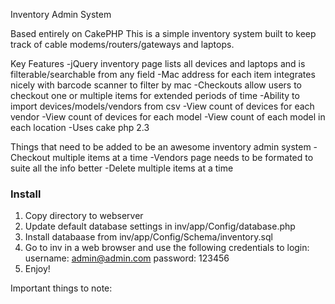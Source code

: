 Inventory Admin System

Based entirely on CakePHP This is a simple inventory system built to keep track of cable modems/routers/gateways and laptops. 

Key Features
  -jQuery inventory page lists all devices and laptops and is filterable/searchable from any field
  -Mac address for each item integrates nicely with barcode scanner to filter by mac
  -Checkouts allow users to checkout one or multiple items for extended periods of time
  -Ability to import devices/models/vendors from csv
  -View count of devices for each vendor
  -View count of devices for each model
  -View count of each model in each location
  -Uses cake php 2.3
  
Things that need to be added to be an awesome inventory admin system
  -Checkout multiple items at a time
  -Vendors page needs to be formated to suite all the info better
  -Delete multiple items at a time
  
### Install ###
  1. Copy directory to webserver
  2. Update default database settings in inv/app/Config/database.php
  3. Install databaase from  inv/app/Config/Schema/inventory.sql
  4. Go to inv in a web browser and use the following credentials to login:
      username: admin@admin.com
      password: 123456
  5. Enjoy!

Important things to note:
